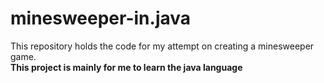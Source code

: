 # minesweeper-in.java
This repository holds the code for my attempt on creating a minesweeper game. <br/>
**This project is mainly for me to learn the java language**
